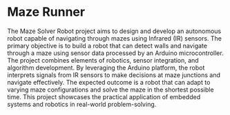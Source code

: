 # Maze Runner



The Maze Solver Robot project aims to design and develop an autonomous robot capable of navigating through mazes using Infrared (IR) sensors. The primary objective is to build a robot that can detect walls and navigate through a maze using sensor data processed by an Arduino microcontroller. The project combines elements of robotics, sensor integration, and algorithm development. By leveraging the Arduino platform, the robot interprets signals from IR sensors to make decisions at maze junctions and navigate effectively. The expected outcome is a robot that can adapt to varying maze configurations and solve the maze in the shortest possible time. This project showcases the practical application of embedded systems and robotics in real-world problem-solving.

